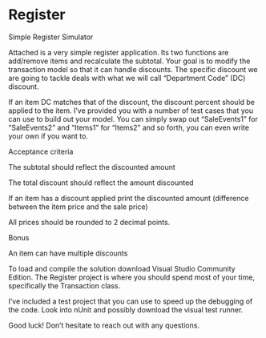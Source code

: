 # Register
Simple Register Simulator

Attached is a very simple register application. Its two functions are add/remove items and recalculate the subtotal. Your goal is to modify the transaction model so that it can handle discounts. The specific discount we are going to tackle deals with what we will call “Department Code” (DC) discount. 

If an item DC matches that of the discount, the discount percent should be applied to the item. 
I’ve provided you with a number of test cases that you can use to build out your model. You can simply swap out “SaleEvents1” for “SaleEvents2” and “Items1” for “Items2” and so forth, you can even write your own if you want to. 

Acceptance criteria

The subtotal should reflect the discounted amount

The total discount should reflect the amount discounted

If an item has a discount applied print the discounted amount (difference between the item price and the sale price)

All prices should be rounded to 2 decimal points.

Bonus

An item can have multiple discounts


To load and compile the solution download <a>Visual Studio Community Edition</a>. The Register project is where you should spend most of your time, specifically the Transaction class. 

I’ve included a test project that you can use to speed up the debugging of the code. Look into nUnit and possibly download the visual test runner. 

Good luck! Don’t hesitate to reach out with any questions.
